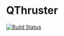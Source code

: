 # QThruster

[![Build Status](https://github.com/chancecardona/QThruster.jl/actions/workflows/CI.yml/badge.svg?branch=main)](https://github.com/chancecardona/QThruster.jl/actions/workflows/CI.yml?query=branch%3Amain)
